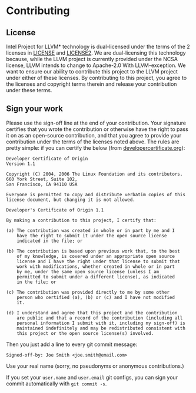# Contributing

## License
Intel Project for LLVM* technology is dual-licensed under the terms of the 2 licenses in [LICENSE](https://github.com/intel/llvm/blob/intel/llvm/LICENSE.TXT) and [LICENSE2](https://github.com/intel/llvm/blob/intel/llvm/LICENSE2.TXT). We are dual-licensing this technology because, while the LLVM project is currently provided under the NCSA license, LLVM intends to change to Apache-2.0 With LLVM-exception.  We want to ensure our ability to contribute this project to the LLVM project under either of these licenses. 
By contributing to this project, you agree to the licenses and copyright terms therein and release your contribution under these terms.

## Sign your work
Please use the sign-off line at the end of your contribution. Your signature certifies that you wrote the contribution or otherwise have the right to pass it on as an open-source contribution, and that you agree to provide your contribution under the terms of the licenses noted above. The rules are pretty simple: if you can certify the below (from [developercertificate.org](http://developercertificate.org)):

```
Developer Certificate of Origin
Version 1.1

Copyright (C) 2004, 2006 The Linux Foundation and its contributors.
660 York Street, Suite 102,
San Francisco, CA 94110 USA

Everyone is permitted to copy and distribute verbatim copies of this
license document, but changing it is not allowed.

Developer's Certificate of Origin 1.1

By making a contribution to this project, I certify that:

(a) The contribution was created in whole or in part by me and I
    have the right to submit it under the open source license
    indicated in the file; or

(b) The contribution is based upon previous work that, to the best
    of my knowledge, is covered under an appropriate open source
    license and I have the right under that license to submit that
    work with modifications, whether created in whole or in part
    by me, under the same open source license (unless I am
    permitted to submit under a different license), as indicated
    in the file; or

(c) The contribution was provided directly to me by some other
    person who certified (a), (b) or (c) and I have not modified
    it.

(d) I understand and agree that this project and the contribution
    are public and that a record of the contribution (including all
    personal information I submit with it, including my sign-off) is
    maintained indefinitely and may be redistributed consistent with
    this project or the open source license(s) involved.
```

Then you just add a line to every git commit message:

    Signed-off-by: Joe Smith <joe.smith@email.com>

Use your real name (sorry, no pseudonyms or anonymous contributions.)

If you set your `user.name` and `user.email` git configs, you can sign your commit automatically with `git commit -s`.
